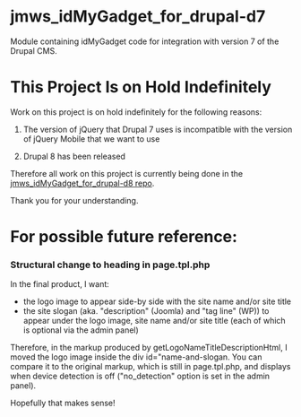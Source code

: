 # jmws_idMyGadget_for_drupal-d7

Module containing idMyGadget code for integration with version 7 of the Drupal CMS.

# This Project Is on Hold Indefinitely

Work on this project is on hold indefinitely for the following reasons:

1. The version of jQuery that Drupal 7 uses is incompatible with the version of jQuery Mobile that we want to use

1. Drupal 8 has been released

Therefore all work on this project is currently being done in the [jmws_idMyGadget_for_drupal-d8 repo](https://github.com/tomwhartung/jmws_idMyGadget_for_drupal-d8).

Thank you for your understanding.

# For possible future reference:

### Structural change to heading in page.tpl.php

In the final product, I want:
* the logo image to appear side-by side with the site name and/or site title
* the site slogan (aka. "description" (Joomla) and "tag line" (WP)) to appear under the logo image, site name and/or site title (each of which is optional via the admin panel)

Therefore, in the markup produced by getLogoNameTitleDescriptionHtml, I moved the logo image inside the div id="name-and-slogan.
You can compare it to the original markup, which is still in page.tpl.php, and displays when device detection is off ("no_detection" option is set in the admin panel).

Hopefully that makes sense!

